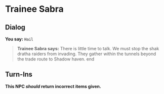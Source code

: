 # Trainee Sabra


## Dialog

**You say:** `Hail`



>**Trainee Sabra says:** There is little time to talk. We must stop the shak dratha raiders from invading. They gather within the tunnels beyond the trade route to Shadow haven.
end



## Turn-Ins



**This NPC *should* return incorrect items given.**





